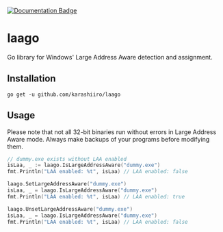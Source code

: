 [![Documentation Badge](https://img.shields.io/badge/docs-pkg.go.dev-007D9C)](https://pkg.go.dev/github.com/karashiiro/laago)

# laago
Go library for Windows' Large Address Aware detection and assignment.

## Installation
`go get -u github.com/karashiiro/laago`

## Usage
Please note that not all 32-bit binaries run without errors in Large Address Aware mode. Always make backups of your programs
before modifying them.

```go
// dummy.exe exists without LAA enabled
isLaa, _ := laago.IsLargeAddressAware("dummy.exe")
fmt.Println("LAA enabled: %t", isLaa) // LAA enabled: false

laago.SetLargeAddressAware("dummy.exe")
isLaa, _ = laago.IsLargeAddressAware("dummy.exe")
fmt.Println("LAA enabled: %t", isLaa) // LAA enabled: true

laago.UnsetLargeAddressAware("dummy.exe")
isLaa, _ = laago.IsLargeAddressAware("dummy.exe")
fmt.Println("LAA enabled: %t", isLaa) // LAA enabled: false
```
